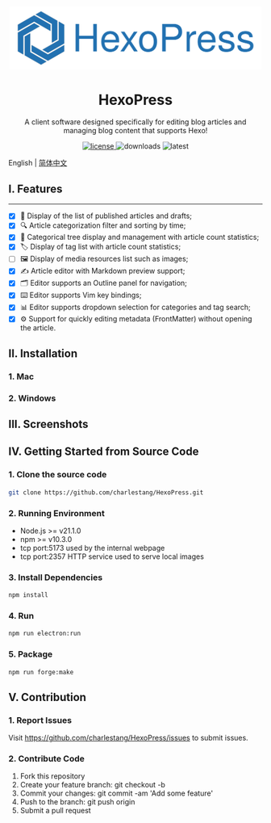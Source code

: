 <div align="center">
  <p align="center">
    <img style="width:500px" src="https://github.com/charlestang/HexoPress/blob/main/docs/logo.svg" alt="logo" />
  </p>
  <h1>HexoPress</h1>
  <p>A client software designed specifically for editing blog articles and managing blog content that supports Hexo!</p>
  <p align="center"><!-- some badges like version, release status, test coverage, license, etc.-->
    <a href="https://github.com/charlestang/HexoPress/blob/main/LICENSE">
      <img src="https://img.shields.io/github/license/charlestang/HexoPress" alt="license">
    </a>
    <img src="https://img.shields.io/github/downloads/charlestang/HexoPress/total" alt="downloads" />
    <img src="https://img.shields.io/github/v/release/charlestang/HexoPress" alt="latest" />
  </p>
</div>

English | [简体中文](./README_zh.md)


## I. Features
-----
- [x] 📝 Display of the list of published articles and drafts;
- [x] 🔍 Article categorization filter and sorting by time;
- [x] 🌳 Categorical tree display and management with article count statistics;
- [x] 🏷️ Display of tag list with article count statistics;
- [ ] 🖼️ Display of media resources list such as images;
- [x] ✍️ Article editor with Markdown preview support;
- [x] 🗂️ Editor supports an Outline panel for navigation;
- [x] ⌨️ Editor supports Vim key bindings;
- [x] 📊 Editor supports dropdown selection for categories and tag search;
- [x] ⚙️ Support for quickly editing metadata (FrontMatter) without opening the article.

## II. Installation
### 1. Mac
### 2. Windows

## III. Screenshots

## IV. Getting Started from Source Code

### 1. Clone the source code

```bash
git clone https://github.com/charlestang/HexoPress.git
```

### 2. Running Environment
- Node.js >= v21.1.0
- npm >= v10.3.0
- tcp port:5173 used by the internal webpage
- tcp port:2357 HTTP service used to serve local images

### 3. Install Dependencies
```bash
npm install
```
### 4. Run
```bash
npm run electron:run
```
### 5. Package
```bash
npm run forge:make
```

## V. Contribution

### 1. Report Issues

Visit https://github.com/charlestang/HexoPress/issues to submit issues.

### 2. Contribute Code
1. Fork this repository
1. Create your feature branch: git checkout -b <feature-name>
1. Commit your changes: git commit -am 'Add some feature'
1. Push to the branch: git push origin <feature-name>
1. Submit a pull request
